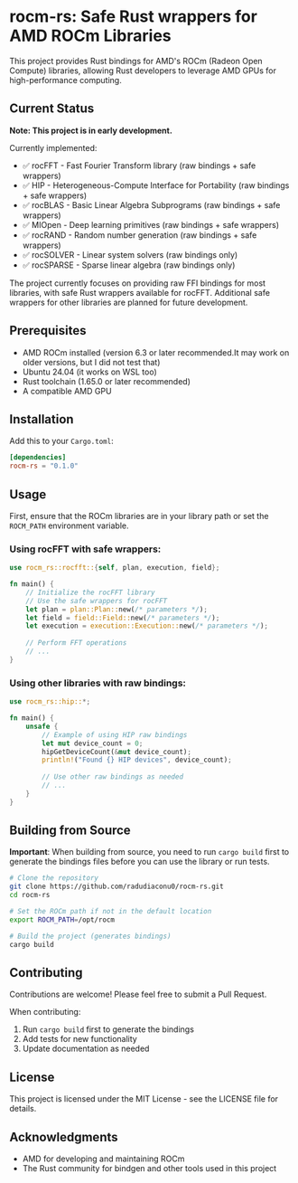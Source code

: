 # rocm-rs: Safe Rust wrappers for AMD ROCm Libraries

This project provides Rust bindings for AMD's ROCm (Radeon Open Compute) libraries, allowing Rust developers to leverage AMD GPUs for high-performance computing.

## Current Status

**Note: This project is in early development.**

Currently implemented:
- ✅ rocFFT - Fast Fourier Transform library (raw bindings + safe wrappers)
- ✅ HIP - Heterogeneous-Compute Interface for Portability (raw bindings + safe wrappers)
- ✅ rocBLAS - Basic Linear Algebra Subprograms (raw bindings + safe wrappers)
- ✅ MIOpen - Deep learning primitives (raw bindings + safe wrappers)
- ✅ rocRAND - Random number generation (raw bindings + safe wrappers)
- ✅ rocSOLVER - Linear system solvers (raw bindings only)
- ✅ rocSPARSE - Sparse linear algebra (raw bindings only)

The project currently focuses on providing raw FFI bindings for most libraries, with safe Rust wrappers available for rocFFT. Additional safe wrappers for other libraries are planned for future development.

## Prerequisites

- AMD ROCm installed (version 6.3 or later recommended.It may work on older versions, but I did not test that)
- Ubuntu 24.04 (it works on WSL too)
- Rust toolchain (1.65.0 or later recommended)
- A compatible AMD GPU

## Installation

Add this to your `Cargo.toml`:

```toml
[dependencies]
rocm-rs = "0.1.0"
```

## Usage

First, ensure that the ROCm libraries are in your library path or set the `ROCM_PATH` environment variable.

### Using rocFFT with safe wrappers:

```rust
use rocm_rs::rocfft::{self, plan, execution, field};

fn main() {
    // Initialize the rocFFT library
    // Use the safe wrappers for rocFFT
    let plan = plan::Plan::new(/* parameters */);
    let field = field::Field::new(/* parameters */);
    let execution = execution::Execution::new(/* parameters */);
    
    // Perform FFT operations
    // ...
}
```

### Using other libraries with raw bindings:

```rust
use rocm_rs::hip::*;

fn main() {
    unsafe {
        // Example of using HIP raw bindings
        let mut device_count = 0;
        hipGetDeviceCount(&mut device_count);
        println!("Found {} HIP devices", device_count);
        
        // Use other raw bindings as needed
        // ...
    }
}
```

## Building from Source

**Important**: When building from source, you need to run `cargo build` first to generate the bindings files before you can use the library or run tests.

```bash
# Clone the repository
git clone https://github.com/radudiaconu0/rocm-rs.git
cd rocm-rs

# Set the ROCm path if not in the default location
export ROCM_PATH=/opt/rocm

# Build the project (generates bindings)
cargo build
```

## Contributing

Contributions are welcome! Please feel free to submit a Pull Request.

When contributing:
1. Run `cargo build` first to generate the bindings
2. Add tests for new functionality
3. Update documentation as needed

## License

This project is licensed under the MIT License - see the LICENSE file for details.

## Acknowledgments

- AMD for developing and maintaining ROCm
- The Rust community for bindgen and other tools used in this project
